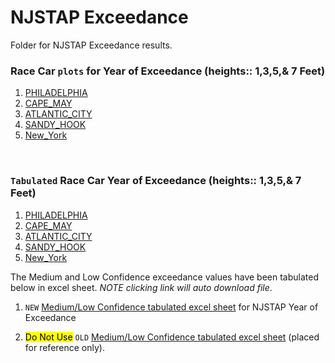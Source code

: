 # NJSTAP Exceedance 
Folder for NJSTAP Exceedance results.     

### Race Car `plots` for Year of Exceedance (heights:: 1,3,5,& 7 Feet)    
  1. [PHILADELPHIA](https://raw.githack.com/pkjr002/facts.postprocess.pub/refs/heads/main/projects/2025_NJSTAP/Exceedance/_figures/20250626_0139_plot.xcdance.NJSTAP1_PHILADELPHIA.html)     
  1. [CAPE_MAY](https://raw.githack.com/pkjr002/facts.postprocess.pub/refs/heads/main/projects/2025_NJSTAP/Exceedance/_figures/20250626_0139_plot.xcdance.NJSTAP1_CAPE_MAY.html)    
  1. [ATLANTIC_CITY](https://raw.githack.com/pkjr002/facts.postprocess.pub/refs/heads/main/projects/2025_NJSTAP/Exceedance/_figures/20250626_0139_plot.xcdance.NJSTAP1_ATLANTIC_CITY.html)    
  1. [SANDY_HOOK](https://raw.githack.com/pkjr002/facts.postprocess.pub/refs/heads/main/projects/2025_NJSTAP/Exceedance/_figures/20250626_0139_plot.xcdance.NJSTAP1_SANDY_HOOK.html)
  1. [New_York](https://raw.githack.com/pkjr002/facts.postprocess.pub/refs/heads/main/projects/2025_NJSTAP/Exceedance/_figures/20250626_0139_plot.xcdance.NJSTAP1_New_York.html)      

<br>

### `Tabulated` Race Car Year of Exceedance (heights:: 1,3,5,& 7 Feet)   
  1. [PHILADELPHIA](https://raw.githack.com/pkjr002/facts.postprocess.pub/refs/heads/main/projects/2025_NJSTAP/Exceedance/tabulated/20250624_1642_plot.xcdance.table_PHILADELPHIA.html)    
  1. [CAPE_MAY](https://raw.githack.com/pkjr002/facts.postprocess.pub/refs/heads/main/projects/2025_NJSTAP/Exceedance/tabulated/20250624_1643_plot.xcdance.table_CAPE_MAY.html)    
  1. [ATLANTIC_CITY](https://raw.githack.com/pkjr002/facts.postprocess.pub/refs/heads/main/projects/2025_NJSTAP/Exceedance/tabulated/20250624_1644_plot.xcdance.table_ATLANTIC_CITY.html)     
  1. [SANDY_HOOK](https://raw.githack.com/pkjr002/facts.postprocess.pub/refs/heads/main/projects/2025_NJSTAP/Exceedance/tabulated/20250624_1644_plot.xcdance.table_SANDY_HOOK.html)        
  1. [New_York](https://raw.githack.com/pkjr002/facts.postprocess.pub/refs/heads/main/projects/2025_NJSTAP/Exceedance/tabulated/20250624_1645_plot.xcdance.table_New_York.html)      
  
  The Medium and Low Confidence exceedance values have been tabulated below in excel sheet. <em>NOTE clicking link will auto download file</em>.       
  1. `NEW` [Medium/Low Confidence tabulated excel sheet](https://github.com/pkjr002/facts.postprocess.pub/raw/refs/heads/main/projects/2025_NJSTAP/Exceedance/tabulated/Exceedance_table_NJSTAP_praveen_new.xlsx) for NJSTAP Year of Exceedance 

  1. <mark>Do Not Use</mark> `OLD` [Medium/Low Confidence tabulated excel sheet](https://github.com/pkjr002/facts.postprocess.pub/raw/refs/heads/main/projects/2025_NJSTAP/Exceedance/tabulated/Exceedance_table_NJSTAP_praveen.xlsx) (placed for reference only).
  
